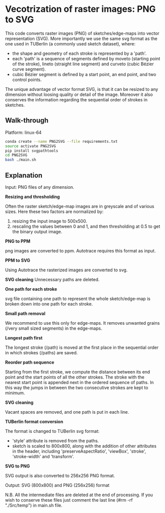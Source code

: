 # Vecotrization of raster images: PNG to SVG
This code converts raster images (PNG) of sketches/edge-maps into vector representation (SVG). More importantly we use the same svg format as the one used in TUBerlin (a commonly used sketch dataset), where:
- the shape and geometry of each stroke is represented by a 'path'.
- each 'path' is a sequence of segments defined by moveto (starting point of the stroke), lineto (straight line segment) and curveto (cubic Bézier curve segment).
- cubic Bézier segment is defined by a start point, an end point, and two control points.

The unique advantage of vector format SVG, is that it can be resized to any dimension without loosing quality or detail of the image. Moreover it also conserves the information regarding the sequential order of strokes in sketches.

## Walk-through
Platform: linux-64
```bash
conda create --name PNG2SVG --file requirements.txt
source activate PNG2SVG
pip install svgpathtools
cd PNG2SVG
bash ./main.sh
```

## Explanation
Input: PNG files of any dimension.

**Resizing and thresholding**

Often the raster sketch/edge-map images are in greyscale and of various sizes.
Here these two factors are normalized by:
1) resizing the input image to 500x500.
2) rescaling the values between 0 and 1, and then thresholding at 0.5 to get the binary output image.

**PNG to PPM**

png images are converted to ppm. Autotrace requires this format as input.

**PPM to SVG**

Using Autotrace the rasterized images are converted to svg.

**SVG cleaning**
Unnecessary paths are deleted.

**One path for each stroke**

svg file containing one path to represent the whole sketch/edge-map is broken down into one path for each stroke.

**Small path removal**

We recommend to use this only for edge-maps. It removes unwanted grains (/very small sized segments) in the edge-maps.

**Longest path first**

The longest stroke (/path) is moved at the first place in the sequential order in which strokes (/paths) are saved.

**Reorder path sequence**

Starting from the first stroke, we compute the distance between its end point and the start points of all the other strokes. The stroke with the nearest start point is appended next in the ordered sequence of paths. In this way the jumps in between the two consecutive strokes are kept to minimum.

**SVG cleaning**

Vacant spaces are removed, and one path is put in each line.

**TUBerlin format conversion**

The format is changed to TUBerlin svg format:
- 'style' attribute is removed from the paths.
- sketch is scaled to 800x800, along with the addition of other attributes in the header, including 'preserveAspectRatio', 'viewBox', 'stroke', 'stroke-width' and 'transform'.

**SVG to PNG**

SVG output is also converted to 256x256 PNG format.

Output: SVG (800x800) and PNG (256x256) format

N.B. All the intermediate files are deleted at the end of processing. If you wish to conserve these files just comment the last line (#rm -rf "./Src/temp") in main.sh file.
